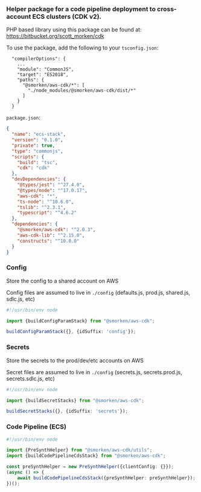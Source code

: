 ### Helper package for a code pipeline deployment to cross-account ECS clusters (CDK v2).

PHP based library using this package can be found at: https://bitbucket.org/scott_morken/cdk

To use the package, add the following to your `tsconfig.json`:

```
  "compilerOptions": {
    ...
    "module": "CommonJS",
    "target": "ES2018",
    "paths": {
      "@smorken/aws-cdk/*": [
        "./node_modules/@smorken/aws-cdk/dist/*"
      ]
    } 
  }
```

`package.json`:
```json
{
  "name": "ecs-stack",
  "version": "0.1.0",
  "private": true,
  "type": "commonjs",
  "scripts": {
    "build": "tsc",
    "cdk": "cdk"
  },
  "devDependencies": {
    "@types/jest": "^27.4.0",
    "@types/node": "^17.0.17",
    "aws-cdk": "*",
    "ts-node": "^10.6.0",
    "tslib": "^2.3.1",
    "typescript": "^4.6.2"
  },
  "dependencies": {
    "@smorken/aws-cdk": "^2.0.3",
    "aws-cdk-lib": "^2.15.0",
    "constructs": "^10.0.0"
  }
}
```

### Config

Store the config to a shared account on AWS

Config files are assumed to live in `./config` (defaults.js, prod.js, shared.js, sdlc.js, etc)

```typescript
#!/usr/bin/env node

import {buildConfigParamStack} from "@smorken/aws-cdk";

buildConfigParamStack({}, {idSuffix: 'config'});
```

### Secrets

Store the secrets to the prod/dev/etc accounts on AWS

Secret files are assumed to live in `./config` (secrets.js, secrets.prod.js, secrets.sdlc.js, etc)

```typescript
#!/usr/bin/env node

import {buildSecretStacks} from "@smorken/aws-cdk";

buildSecretStacks({}, {idSuffix: 'secrets'});
```

### Code Pipeline (ECS)

```typescript
#!/usr/bin/env node

import {PreSynthHelper} from "@smorken/aws-cdk/utils";
import {buildCodePipelineCdsStack} from "@smorken/aws-cdk";

const preSynthHelper = new PreSynthHelper({clientConfig: {}});
(async () => {
    await buildCodePipelineCdsStack({preSynthHelper: preSynthHelper});
})();
```